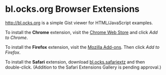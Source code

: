 # bl.ocks.org Browser Extensions

<http://bl.ocks.org> is a simple Gist viewer for HTML/JavaScript examples.

To install the **Chrome** extension, visit the [Chrome Web Store](https://chrome.google.com/webstore/detail/blocksorg/phjkbonaifennbfpmieeipknnkhaoiaf) and click *Add to Chrome*.

To install the **Firefox** extension, visit the [Mozilla Add-ons](https://addons.mozilla.org/en-US/firefox/addon/blocksorg/). Then click *Add to Firefox*.

To install the **Safari** extension, download [bl.ocks.safariextz](https://raw.github.com/mbostock/bl.ocks.org/master/safari/bl.ocks.safariextz) and then double-click. (Addition to the Safari Extensions Gallery is pending approval.)
